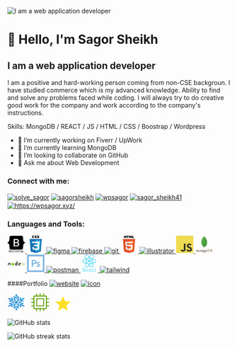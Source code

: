 ![I am a web application developer](https://scontent.fdac90-1.fna.fbcdn.net/v/t39.30808-6/326365281_600470268573026_5840792907060006777_n.jpg?_nc_cat=110&ccb=1-7&_nc_sid=730e14&_nc_eui2=AeESQMVfdn_SxdbORxpgXwmwxJVZBDpcyw7ElVkEOlzLDnBLZCP528W3cUlkVxEfsl9WRFMYLEUT9Xv64aRZ1ynz&_nc_ohc=0asGjaGwPEcAX_694qH&_nc_ht=scontent.fdac90-1.fna&oh=00_AfAhj7az0Mrp8yNc53IQJQNGtn9T6xnh2iVGTo5EFToo3Q&oe=63CE086D)
# 👋 Hello, I'm Sagor Sheikh
## I am a web application developer

I am a positive and hard-working person coming from non-CSE backgroun. I have studied commerce which is my advanced knowledge. Ability to find and solve any problems faced while coding. I will always try to do creative good work for the company and work according to the company's instructions.

Skills: MongoDB / REACT / JS / HTML / CSS / Boostrap / Wordpress

- 🔭 I’m currently working on Fiverr / UpWork 
- 🌱 I’m currently learning MongoDB 
- 👯 I’m looking to collaborate on GitHub 
- 💬 Ask me about Web Development 

<h3 align="left">Connect with me:</h3>
<p align="left">
<a href="https://twitter.com/solve_sagor" target="blank"><img align="center" src="https://raw.githubusercontent.com/rahuldkjain/github-profile-readme-generator/master/src/images/icons/Social/twitter.svg" alt="solve_sagor" height="30" width="40" /></a>
<a href="https://linkedin.com/in/sagorsheikh" target="blank"><img align="center" src="https://raw.githubusercontent.com/rahuldkjain/github-profile-readme-generator/master/src/images/icons/Social/linked-in-alt.svg" alt="sagorsheikh" height="30" width="40" /></a>
<a href="https://fb.com/wpsagor" target="blank"><img align="center" src="https://raw.githubusercontent.com/rahuldkjain/github-profile-readme-generator/master/src/images/icons/Social/facebook.svg" alt="wpsagor" height="30" width="40" /></a>
<a href="https://instagram.com/sagor_sheikh41" target="blank"><img align="center" src="https://raw.githubusercontent.com/rahuldkjain/github-profile-readme-generator/master/src/images/icons/Social/instagram.svg" alt="sagor_sheikh41" height="30" width="40" /></a>
<a href="/https://wpsagor.xyz/" target="blank"><img align="center" src="https://raw.githubusercontent.com/rahuldkjain/github-profile-readme-generator/master/src/images/icons/Social/rss.svg" alt="https://wpsagor.xyz/" height="30" width="40" /></a>
</p>

<h3 align="left">Languages and Tools:</h3>
<p align="left"> <a href="https://getbootstrap.com" target="_blank" rel="noreferrer"> <img src="https://raw.githubusercontent.com/devicons/devicon/master/icons/bootstrap/bootstrap-plain-wordmark.svg" alt="bootstrap" width="40" height="40"/> </a> <a href="https://www.w3schools.com/css/" target="_blank" rel="noreferrer"> <img src="https://raw.githubusercontent.com/devicons/devicon/master/icons/css3/css3-original-wordmark.svg" alt="css3" width="40" height="40"/> </a> <a href="https://www.figma.com/" target="_blank" rel="noreferrer"> <img src="https://www.vectorlogo.zone/logos/figma/figma-icon.svg" alt="figma" width="40" height="40"/> </a> <a href="https://firebase.google.com/" target="_blank" rel="noreferrer"> <img src="https://www.vectorlogo.zone/logos/firebase/firebase-icon.svg" alt="firebase" width="40" height="40"/> </a> <a href="https://git-scm.com/" target="_blank" rel="noreferrer"> <img src="https://www.vectorlogo.zone/logos/git-scm/git-scm-icon.svg" alt="git" width="40" height="40"/> </a> <a href="https://www.w3.org/html/" target="_blank" rel="noreferrer"> <img src="https://raw.githubusercontent.com/devicons/devicon/master/icons/html5/html5-original-wordmark.svg" alt="html5" width="40" height="40"/> </a> <a href="https://www.adobe.com/in/products/illustrator.html" target="_blank" rel="noreferrer"> <img src="https://www.vectorlogo.zone/logos/adobe_illustrator/adobe_illustrator-icon.svg" alt="illustrator" width="40" height="40"/> </a> <a href="https://developer.mozilla.org/en-US/docs/Web/JavaScript" target="_blank" rel="noreferrer"> <img src="https://raw.githubusercontent.com/devicons/devicon/master/icons/javascript/javascript-original.svg" alt="javascript" width="40" height="40"/> </a> <a href="https://www.mongodb.com/" target="_blank" rel="noreferrer"> <img src="https://raw.githubusercontent.com/devicons/devicon/master/icons/mongodb/mongodb-original-wordmark.svg" alt="mongodb" width="40" height="40"/> </a> <a href="https://nodejs.org" target="_blank" rel="noreferrer"> <img src="https://raw.githubusercontent.com/devicons/devicon/master/icons/nodejs/nodejs-original-wordmark.svg" alt="nodejs" width="40" height="40"/> </a> <a href="https://www.photoshop.com/en" target="_blank" rel="noreferrer"> <img src="https://raw.githubusercontent.com/devicons/devicon/master/icons/photoshop/photoshop-line.svg" alt="photoshop" width="40" height="40"/> </a> <a href="https://postman.com" target="_blank" rel="noreferrer"> <img src="https://www.vectorlogo.zone/logos/getpostman/getpostman-icon.svg" alt="postman" width="40" height="40"/> </a> <a href="https://reactjs.org/" target="_blank" rel="noreferrer"> <img src="https://raw.githubusercontent.com/devicons/devicon/master/icons/react/react-original-wordmark.svg" alt="react" width="40" height="40"/> </a> <a href="https://tailwindcss.com/" target="_blank" rel="noreferrer"> <img src="https://www.vectorlogo.zone/logos/tailwindcss/tailwindcss-icon.svg" alt="tailwind" width="40" height="40"/> </a> </p>

####Portfolio
[<img src='https://cdn.jsdelivr.net/npm/simple-icons@3.0.1/icons/icloud.svg' alt='website' height='40'>](http://sagorsheikh.xyz)  [<img src='https://cdn.jsdelivr.net/npm/simple-icons@3.0.1/icons/icon.svg' alt='icon' height='40'>](https://wpsagor.xyz)

<a href='https://archiveprogram.github.com/'><img src='https://raw.githubusercontent.com/acervenky/animated-github-badges/master/assets/acbadge.gif' width='40' height='40'></a> <a href='https://docs.github.com/en/developers'><img src='https://raw.githubusercontent.com/acervenky/animated-github-badges/master/assets/devbadge.gif' width='40' height='40'></a> <a href='https://stars.github.com/'><img src='https://raw.githubusercontent.com/acervenky/animated-github-badges/master/assets/starbadge.gif' width='35' height='35'></a> 

![GitHub stats](https://github-readme-stats.vercel.app/api?username=sagor-sheikh&show_icons=true)  

![GitHub streak stats](https://streak-stats.demolab.com/?user=sagor-sheikh)  

